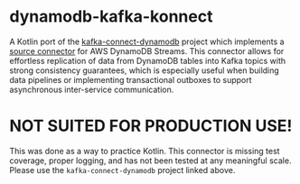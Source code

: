 # dynamodb-kafka-konnect

A Kotlin port of the [kafka-connect-dynamodb](https://github.com/trustpilot/kafka-connect-dynamodb/tree/master) project
which implements a [source connector](http://kafka.apache.org/documentation.html#connect) for AWS DynamoDB Streams. This
connector allows for effortless replication of data from DynamoDB tables into Kafka topics with strong consistency
guarantees, which is especially useful when building data pipelines or implementing transactional outboxes to support
asynchronous inter-service communication.

# NOT SUITED FOR PRODUCTION USE!

This was done as a way to practice Kotlin. This connector is missing test coverage, proper logging, and has not been
tested at any meaningful scale. Please use the `kafka-connect-dynamodb` project linked above.